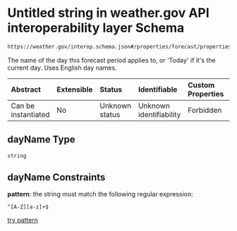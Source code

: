 # Untitled string in weather.gov API interoperability layer Schema

```txt
https://weather.gov/interop.schema.json#/properties/forecast/properties/days/items/properties/periods/items/properties/dayName
```

The name of the day this forecast period applies to, or 'Today' if it's the current day. Uses English day names.

| Abstract            | Extensible | Status         | Identifiable            | Custom Properties | Additional Properties | Access Restrictions | Defined In                                                                                                 |
| :------------------ | :--------- | :------------- | :---------------------- | :---------------- | :-------------------- | :------------------ | :--------------------------------------------------------------------------------------------------------- |
| Can be instantiated | No         | Unknown status | Unknown identifiability | Forbidden         | Allowed               | none                | [interop-layer.schema.json\*](../../../api-interop-layer/interop-layer.schema.json "open original schema") |

## dayName Type

`string`

## dayName Constraints

**pattern**: the string must match the following regular expression:&#x20;

```regexp
^[A-Z][a-z]+$
```

[try pattern](https://regexr.com/?expression=%5E%5BA-Z%5D%5Ba-z%5D%2B%24 "try regular expression with regexr.com")
